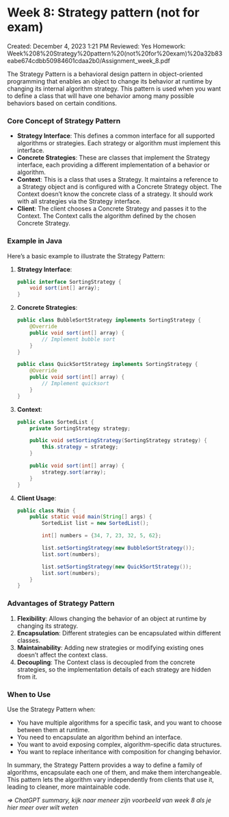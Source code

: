 # Week 8: Strategy pattern (not for exam)

Created: December 4, 2023 1:21 PM
Reviewed: Yes
Homework: Week%208%20Strategy%20pattern%20(not%20for%20exam)%20a32b83eabe674cdbb50984601cdaa2b0/Assignment_week_8.pdf

The Strategy Pattern is a behavioral design pattern in object-oriented programming that enables an object to change its behavior at runtime by changing its internal algorithm strategy. This pattern is used when you want to define a class that will have one behavior among many possible behaviors based on certain conditions.

### Core Concept of Strategy Pattern

- **Strategy Interface**: This defines a common interface for all supported algorithms or strategies. Each strategy or algorithm must implement this interface.
- **Concrete Strategies**: These are classes that implement the Strategy interface, each providing a different implementation of a behavior or algorithm.
- **Context**: This is a class that uses a Strategy. It maintains a reference to a Strategy object and is configured with a Concrete Strategy object. The Context doesn’t know the concrete class of a strategy. It should work with all strategies via the Strategy interface.
- **Client**: The client chooses a Concrete Strategy and passes it to the Context. The Context calls the algorithm defined by the chosen Concrete Strategy.

### Example in Java

Here’s a basic example to illustrate the Strategy Pattern:

1. **Strategy Interface**:
    
    ```java
    public interface SortingStrategy {
        void sort(int[] array);
    }
    
    ```
    
2. **Concrete Strategies**:
    
    ```java
    public class BubbleSortStrategy implements SortingStrategy {
        @Override
        public void sort(int[] array) {
            // Implement bubble sort
        }
    }
    
    public class QuickSortStrategy implements SortingStrategy {
        @Override
        public void sort(int[] array) {
            // Implement quicksort
        }
    }
    
    ```
    
3. **Context**:
    
    ```java
    public class SortedList {
        private SortingStrategy strategy;
    
        public void setSortingStrategy(SortingStrategy strategy) {
            this.strategy = strategy;
        }
    
        public void sort(int[] array) {
            strategy.sort(array);
        }
    }
    
    ```
    
4. **Client Usage**:
    
    ```java
    public class Main {
        public static void main(String[] args) {
            SortedList list = new SortedList();
    
            int[] numbers = {34, 7, 23, 32, 5, 62};
    
            list.setSortingStrategy(new BubbleSortStrategy());
            list.sort(numbers);
    
            list.setSortingStrategy(new QuickSortStrategy());
            list.sort(numbers);
        }
    }
    
    ```
    

### Advantages of Strategy Pattern

1. **Flexibility**: Allows changing the behavior of an object at runtime by changing its strategy.
2. **Encapsulation**: Different strategies can be encapsulated within different classes.
3. **Maintainability**: Adding new strategies or modifying existing ones doesn’t affect the context class.
4. **Decoupling**: The Context class is decoupled from the concrete strategies, so the implementation details of each strategy are hidden from it.

### When to Use

Use the Strategy Pattern when:

- You have multiple algorithms for a specific task, and you want to choose between them at runtime.
- You need to encapsulate an algorithm behind an interface.
- You want to avoid exposing complex, algorithm-specific data structures.
- You want to replace inheritance with composition for changing behavior.

In summary, the Strategy Pattern provides a way to define a family of algorithms, encapsulate each one of them, and make them interchangeable. This pattern lets the algorithm vary independently from clients that use it, leading to cleaner, more maintainable code.

*⇒ ChatGPT summary, kijk naar meneer zijn voorbeeld van week 8 als je hier meer over wilt weten*